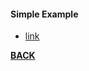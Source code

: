 #### Simple Example

- [link](http://stattrek.com/regression/regression-example.aspx)

**[BACK](/README.md)**